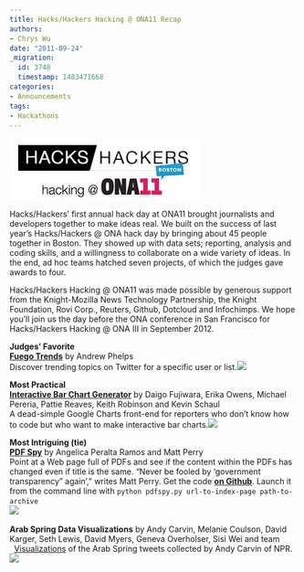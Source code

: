 ```yaml
---
title: Hacks/Hackers Hacking @ ONA11 Recap
authors:
- Chrys Wu
date: "2011-09-24"
_migration:
  id: 3748
  timestamp: 1483471668
categories:
- Announcements
tags:
- Hackathons
---
```


![Hacks/Hackers Hacking @ ONA11][1]

Hacks/Hackers&#8217; first annual hack day at ONA11 brought journalists and developers together to make ideas real. We built on the success of last year&#8217;s Hacks/Hackers @ ONA hack day by bringing about 45 people together in Boston. They showed up with data sets; reporting, analysis and coding skills, and a willingness to collaborate on a wide variety of ideas. In the end, ad hoc teams hatched seven projects, of which the judges gave awards to four.

Hacks/Hackers Hacking @ ONA11 was made possible by generous support from the Knight-Mozilla News Technology Partnership, the Knight Foundation, Rovi Corp., Reuters, Github, Dotcloud and Infochimps. We hope you&#8217;ll join us the day before the ONA conference in San Francisco for Hacks/Hackers Hacking @ ONA III in September 2012.

**Judges&#8217; Favorite**</br>**[Fuego Trends][2]** by Andrew Phelps  
Discover trending topics on Twitter for a specific user or list.![][3]

**Most Practical**  
**[Interactive Bar Chart Generator][4]** by Daigo Fujiwara, Erika Owens, Michael Pereria, Pattie Reaves, Keith Robinson and Kevin Schaul  
A dead-simple Google Charts front-end for reporters who don&#8217;t know how to code but who want to make interactive bar charts.![][5]

**Most Intriguing (tie)**  
**[PDF Spy][6]** by Angelica Peralta Ramos and Matt Perry  
Point at a Web page full of PDFs and see if the content within the PDFs has changed even if title is the same. &#8220;Never be fooled by &#8216;government transparency&#8221; again&#8217;,&#8221; writes Matt Perry. Get the code [**on Github**][7]. Launch it from the command line with `python pdfspy.py url-to-index-page path-to-archive`  
![][8]

**Arab Spring Data Visualizations** by Andy Carvin, Melanie Coulson, David Karger, Seth Lewis, David Myers, Geneva Overholser, Sisi Wei and team  
&nbsp;&nbsp;<a href="http://dl.dropbox.com/u/13504438/egypt.html" alt="Jan. 2: The battle for Tahrir Square">Visualizations</a> of the Arab Spring tweets collected by Andy Carvin of NPR.![][9]

 [1]: /content-images/blog/2011/06/register.jpeg ""
 [2]: http://www.niemanlab.org/labitude/fuego-trends/
 [3]: http://www.chryswu.com/hhh/images/fuego-trends-screenshot.png
 [4]: http://j.mp/interactivecharts
 [5]: http://www.chryswu.com/hhh/images/bar-chart-generator.png
 [6]: http://gristlabs.com/2011/09/24/pdfspy/
 [7]: https://github.com/mattoperry/pdfSpy
 [8]: http://www.chryswu.com/hhh/images/pdfspy.png
 [9]: http://www.chryswu.com/hhh/images/tahrir-square-timeline.png